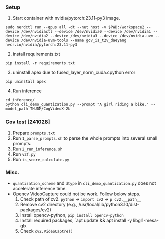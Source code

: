 ### Setup
1. Start container with nvidia/pytorch:23.11-py3 image.
```
sudo nerdctl run --gpus all -dt --net host -v $PWD:/workspace2 --device /dev/nvidiactl --device /dev/nvidia0 --device /dev/nvidia1 --device /dev/nvidia2 --device /dev/nvidia3 --device /dev/nvidia-uvm --device /dev/nvidia-uvm-tools --name gov_is_t2v_daeyang nvcr.io/nvidia/pytorch:23.11-py3
```
2. install requirements.txt
```
pip install -r requirements.txt
```
3. uninstall apex due to fused_layer_norm_cuda.cpython error
```
pip uninstall apex
```
4. Run inference
```
cd inference/
python cli_demo_quantization.py --prompt "A girl riding a bike." --model_path THUDM/CogVideoX-2b
```

### Gov test [241028]
1. Prepare `prompts.txt`
2. Run `1_parse_prompts.sh` to parse the whole prompts into several small prompts.
3. Run `2_run_inference.sh`
4. Run `v2f.py`
5. Run `is_score_calculate.py`

### Misc.
- `quantization_scheme` and `dtype` in `cli_demo_quantization.py` does not accelerate inference time.
- Opencv VideoCapture could not be work. Follow below steps.
    1. Check path of cv2. `python` -> `import cv2` -> `p cv2.__path__`
    2. Remove cv2 directory (e.g., /usr/local/lib/python3.10/dist-packages/cv2)
    3. Install opencv-python, `pip install opencv-python`
    4. Install required packages, `apt update && apt install -y libgl1-mesa-glx
    5. Check `cv2.VideoCaptre()`
